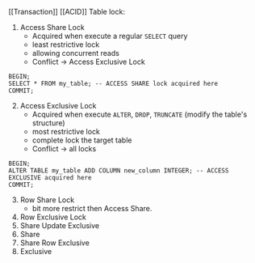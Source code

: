 [[Transaction]]
[[ACID]]
Table lock:
1. Access Share Lock
	* Acquired when execute a regular `SELECT` query
	* least restrictive lock
	* allowing concurrent reads
	* Conflict -> Access Exclusive Lock 
```
BEGIN;
SELECT * FROM my_table; -- ACCESS SHARE lock acquired here
COMMIT;
```

2. Access Exclusive Lock
	* Acquired when execute `ALTER`, `DROP`, `TRUNCATE` (modify the table's structure)
	* most restrictive lock
	* complete lock the target table
	* Conflict -> all locks
```
BEGIN; 
ALTER TABLE my_table ADD COLUMN new_column INTEGER; -- ACCESS EXCLUSIVE acquired here 
COMMIT;
```
3. Row Share Lock
	* bit more restrict then Access Share. 
4. Row Exclusive Lock
5. Share Update Exclusive
6. Share
7. Share Row Exclusive
8. Exclusive